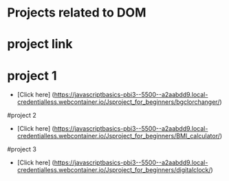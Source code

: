 # Projects related to DOM

# project link
# project 1
- [Click here] (https://javascriptbasics-pbi3--5500--a2aabdd9.local-credentialless.webcontainer.io/Jsproject_for_beginners/bgclorchanger/)

#project 2
- [Click here] (https://javascriptbasics-pbi3--5500--a2aabdd9.local-credentialless.webcontainer.io/Jsproject_for_beginners/BMI_calculator/)

#project 3
- [Click here] (https://javascriptbasics-pbi3--5500--a2aabdd9.local-credentialless.webcontainer.io/Jsproject_for_beginners/digitalclock/)